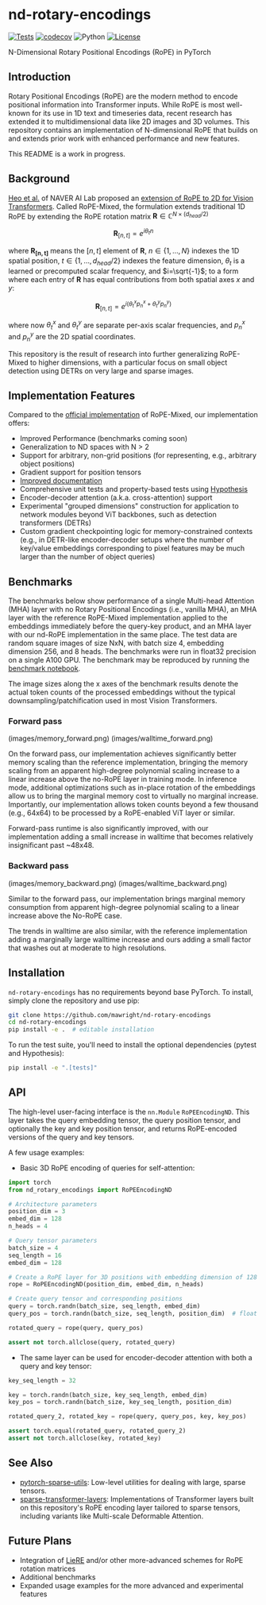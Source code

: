 # nd-rotary-encodings

[![Tests](https://github.com/mawright/nd-rotary-encodings/actions/workflows/tests.yml/badge.svg)](https://github.com/mawright/nd-rotary-encodings/actions/workflows/tests.yml)
[![codecov](https://codecov.io/gh/mawright/nd-rotary-encodings/branch/main/graph/badge.svg)](https://codecov.io/gh/mawright/nd-rotary-encodings)
![Python](https://img.shields.io/badge/python-3.9%20%7C%203.10%20%7C%203.11%20%7C%203.12-blue)
[![License](https://img.shields.io/github/license/mawright/nd-rotary-encodings)](https://github.com/mawright/nd-rotary-encodings/blob/main/LICENSE)

N-Dimensional Rotary Positional Encodings (RoPE) in PyTorch

## Introduction

Rotary Positional Encodings (RoPE) are the modern method to encode positional information into Transformer inputs.
While RoPE is most well-known for its use in 1D text and timeseries data, recent research has extended it to multidimensional data like 2D images and 3D volumes.
This repository contains an implementation of N-dimensional RoPE that builds on and extends prior work with enhanced performance and new features.

This README is a work in progress.

## Background

[Heo et al.](https://arxiv.org/abs/2403.13298) of NAVER AI Lab proposed an [extension of RoPE to 2D for Vision Transformers](https://github.com/naver-ai/rope-vit).
Called RoPE-Mixed, the formulation extends traditional 1D RoPE by extending the RoPE rotation matrix $\mathbf{R} \in \mathbb{C}^{N \times (d_{head} / 2)}$
```math
\mathbf{R}_{[n, t]} = e^{i \theta_t n}
```
where $\mathbf{R_{[n,t]}}$ means the $[n, t]$ element of $\mathbf{R}$, $n \in \{1, \dots, N\}$ indexes the 1D spatial position, $t \in \{1, \dots, d_{head}/2\}$ indexes the feature dimension, $\theta_t$ is a learned or precomputed scalar frequency, and $i=\sqrt{-1}$; to a form where each entry of $\mathbf{R}$ has equal contributions from both spatial axes $x$ and $y$:
```math
\mathbf{R}_{[n, t]} = e^{i (\theta_t^x p_n^x + \theta_t^y p_n^y)}
```
where now $\theta_t^x$ and $\theta_t^y$ are separate per-axis scalar frequencies, and $p_n^x$ and $p_n^y$ are the 2D spatial coordinates.

This repository is the result of research into further generalizing RoPE-Mixed to higher dimensions, with a particular focus on small object detection using DETRs on very large and sparse images.

## Implementation Features

Compared to the [official implementation](https://github.com/naver-ai/rope-vit) of RoPE-Mixed, our implementation offers:

- Improved Performance (benchmarks coming soon)
- Generalization to ND spaces with N > 2
- Support for arbitrary, non-grid positions (for representing, e.g., arbitrary object positions)
- Gradient support for position tensors
- [Improved documentation](https://mawright.github.io/nd-rotary-encodings/)
- Comprehensive unit tests and property-based tests using [Hypothesis](hypothesis.readthedocs.io/)
- Encoder-decoder attention (a.k.a. cross-attention) support
- Experimental "grouped dimensions" construction for application to network modules beyond ViT backbones, such as detection transformers (DETRs)
- Custom gradient checkpointing logic for memory-constrained contexts (e.g., in DETR-like encoder-decoder setups where the number of key/value embeddings corresponding to pixel features may be much larger than the number of object queries)

## Benchmarks

The benchmarks below show performance of a single Multi-head Attention (MHA) layer with no Rotary Positional Encodings (i.e., vanilla MHA), an MHA layer with the reference RoPE-Mixed implementation applied to the embeddings immediately before the query-key product, and an MHA layer with our nd-RoPE implementation in the same place.
The test data are random square images of size NxN, with batch size 4, embedding dimension 256, and 8 heads. The benchmarks were run in float32 precision on a single A100 GPU. The benchmark may be reproduced by running the [benchmark notebook](notebooks/benchmark.ipynb).

The image sizes along the x axes of the benchmark results denote the actual token counts of the processed embeddings without the typical downsampling/patchification used in most Vision Transformers.

### Forward pass

(images/memory_forward.png)
(images/walltime_forward.png)

On the forward pass, our implementation achieves significantly better memory scaling than the reference implementation, bringing the memory scaling from an apparent high-degree polynomial scaling increase to a linear increase above the no-RoPE layer in training mode.
In inference mode, additional optimizations such as in-place rotation of the embeddings allow us to bring the marginal memory cost to virtually no marginal increase.
Importantly, our implementation allows token counts beyond a few thousand (e.g., 64x64) to be processed by a RoPE-enabled ViT layer or similar.

Forward-pass runtime is also significantly improved, with our implementation adding a small increase in walltime that becomes relatively insignificant past ~48x48.

### Backward pass

(images/memory_backward.png)
(images/walltime_backward.png)

Similar to the forward pass, our implementation brings marginal memory consumption from apparent high-degree polynomial scaling to a linear increase above the No-RoPE case.

The trends in walltime are also similar, with the reference implementation adding a marginally large walltime increase and ours adding a small factor that washes out at moderate to high resolutions.

## Installation

`nd-rotary-encodings` has no requirements beyond base PyTorch.
To install, simply clone the repository and use pip:

```bash
git clone https://github.com/mawright/nd-rotary-encodings
cd nd-rotary-encodings
pip install -e .  # editable installation
```

To run the test suite, you'll need to install the optional dependencies (pytest and Hypothesis):

```bash
pip install -e ".[tests]"
```

## API

The high-level user-facing interface is the `nn.Module` `RoPEEncodingND`.
This layer takes the query embedding tensor, the query position tensor, and optionally the key and key position tensor, and returns RoPE-encoded versions of the query and key tensors.

A few usage examples:

- Basic 3D RoPE encoding of queries for self-attention:

```python
import torch
from nd_rotary_encodings import RoPEEncodingND

# Architecture parameters
position_dim = 3
embed_dim = 128
n_heads = 4

# Query tensor parameters
batch_size = 4
seq_length = 16
embed_dim = 128

# Create a RoPE layer for 3D positions with embedding dimension of 128 and 4 heads
rope = RoPEEncodingND(position_dim, embed_dim, n_heads)

# Create query tensor and corresponding positions
query = torch.randn(batch_size, seq_length, embed_dim)
query_pos = torch.randn(batch_size, seq_length, position_dim)  # float positions supported

rotated_query = rope(query, query_pos)

assert not torch.allclose(query, rotated_query)
```

- The same layer can be used for encoder-decoder attention with both a query and key tensor:

```python
key_seq_length = 32

key = torch.randn(batch_size, key_seq_length, embed_dim)
key_pos = torch.randn(batch_size, key_seq_length, position_dim)

rotated_query_2, rotated_key = rope(query, query_pos, key, key_pos)

assert torch.equal(rotated_query, rotated_query_2)
assert not torch.allclose(key, rotated_key)
```

## See Also

- [pytorch-sparse-utils](https://github.com/mawright/pytorch-sparse-utils): Low-level utilities for dealing with large, sparse tensors.
- [sparse-transformer-layers](https://github.com/mawright/sparse-transformer-layers): Implementations of Transformer layers built on this repository's RoPE encoding layer tailored to sparse tensors, including variants like Multi-scale Deformable Attention.

## Future Plans

- Integration of [LieRE](https://github.com/Stanford-AIMI/LieRE) and/or other more-advanced schemes for RoPE rotation matrices
- Additional benchmarks
- Expanded usage examples for the more advanced and experimental features
